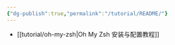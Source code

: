 ```yaml
---
{"dg-publish":true,"permalink":"/tutorial/README/"}
---
```



- [[tutorial/oh-my-zsh\|Oh My Zsh 安装与配置教程]]